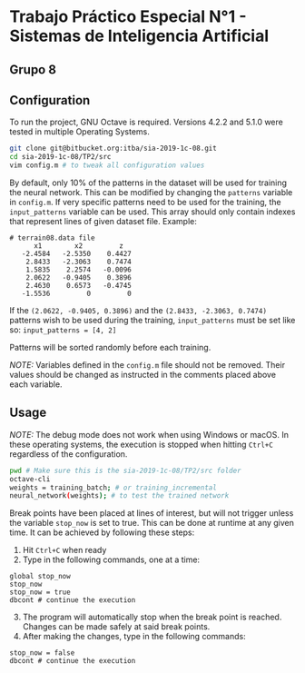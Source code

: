# Trabajo Práctico Especial N°1 - Sistemas de Inteligencia Artificial
## Grupo 8

## Configuration

To run the project, GNU Octave is required. Versions 4.2.2 and 5.1.0 were tested in multiple Operating Systems.

```bash
git clone git@bitbucket.org:itba/sia-2019-1c-08.git
cd sia-2019-1c-08/TP2/src
vim config.m # to tweak all configuration values
```

By default, only 10% of the patterns in the dataset will be used for training the neural network. This can be modified by changing the `patterns` variable in `config.m`. If very specific patterns need to be used for the training, the `input_patterns` variable can be used. This array should only contain indexes that represent lines of given dataset file. Example:

```
# terrain08.data file
      x1        x2         z
   -2.4584   -2.5350    0.4427
    2.8433   -2.3063    0.7474
    1.5835    2.2574   -0.0096
    2.0622   -0.9405    0.3896
    2.4630    0.6573   -0.4745
   -1.5536         0         0
```

If the `(2.0622, -0.9405, 0.3896)` and the `(2.8433, -2.3063, 0.7474)` patterns wish to be used during the training, `input_patterns` must be set like so:
`input_patterns = [4, 2]`

Patterns will be sorted randomly before each training.

*NOTE:* Variables defined in the `config.m` file should not be removed. Their values should be changed as instructed in the comments placed above each variable. 

## Usage

*NOTE:* The debug mode does not work when using Windows or macOS. In these operating systems, the execution is stopped when hitting `Ctrl+C` regardless of the configuration.

```bash
pwd # Make sure this is the sia-2019-1c-08/TP2/src folder
octave-cli
weights = training_batch; # or training_incremental
neural_network(weights); # to test the trained network
```

Break points have been placed at lines of interest, but will not trigger unless the variable `stop_now` is set to true. This can be done at runtime at any given time. It can be achieved by following these steps:

1) Hit `Ctrl+C` when ready
2) Type in the following commands, one at a time:
```
global stop_now
stop_now
stop_now = true
dbcont # continue the execution
```
3) The program will automatically stop when the break point is reached. Changes can be made safely at said break points.
4) After making the changes, type in the following commands:
```
stop_now = false
dbcont # continue the execution
```
